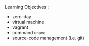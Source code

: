 Learning Objectives
:
* zero-day
* virtual machine
* vagrant
* command `uname`
* source-code management (i.e. git)
